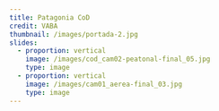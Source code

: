 ```yaml
---
title: Patagonia CoD
credit: VABA
thumbnail: /images/portada-2.jpg
slides:
  - proportion: vertical
    image: /images/cod_cam02-peatonal-final_05.jpg
    type: image
  - proportion: vertical
    image: /images/cam01_aerea-final_03.jpg
    type: image
---
```


